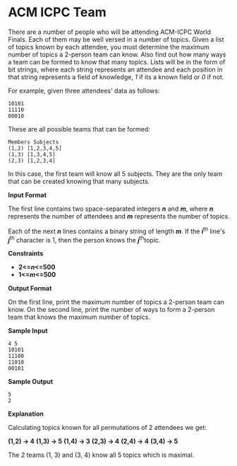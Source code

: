 # ACM ICPC Team

There are a number of people who will be attending ACM-ICPC World Finals. Each of them may be well
versed in a number of topics. Given a list of topics known by each attendee, you must determine the
maximum number of topics a 2-person team can know. Also find out how many ways a team can be
formed to know that many topics. Lists will be in the form of bit strings, where each string represents an attendee and each position in that string represents a field of knowledge, _1_ if its a known field or _0_ if not.

For example, given three attendees' data as follows:
```
10101
11110
00010
```

These are all possible teams that can be formed:
```
Members Subjects
(1,2) [1,2,3,4,5]
(1,3) [1,3,4,5]
(2,3) [1,2,3,4]
```

In this case, the first team will know all 5 subjects. They are the only team that can be created knowing
that many subjects.

**Input Format**

The first line contains two space-separated integers **_n_** and **_m_**, where **_n_** represents the number of attendees and **_m_** represents the number of topics.

Each of the next **_n_** lines contains a binary string of length **_m_**. If the **_i_**<sup>th</sup> line's **_j_**<sup>th</sup> character is 1, then the person knows the **_j_**<sup>th</sup>topic.

**Constraints**
- **2<=_n_<=500**
- **1<=_m_<=500**

**Output Format**

On the first line, print the maximum number of topics a 2-person team can know.
On the second line, print the number of ways to form a 2-person team that knows the maximum number
of topics.

**Sample Input**

```
4 5
10101
11100
11010
00101
```

**Sample Output**

```
5
2
```
**Explanation**

Calculating topics known for all permutations of 2 attendees we get:

**(1,2) -> 4**
**(1,3) -> 5**
**(1,4) -> 3**
**(2,3) -> 4**
**(2,4) -> 4**
**(3,4) -> 5**

The 2 teams (1, 3) and (3, 4) know all 5 topics which is maximal.


